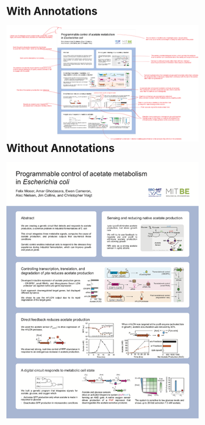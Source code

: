 # With Annotations

[<img src="./Gallery/Annotated_Example.png"
     style="float: left; margin-right: 10px;">](Annotated_Examples/48x36_Vertical_Example_withAnnotations.pdf "Annotated Example")
     
# Without Annotations

[<img src="./Gallery/48x36_Vertical_Example.png"
     style="float: left; margin-right: 10px;">](Annotated_Examples/48x36_Vertical_Example.pdf "Un-annotated Example")
